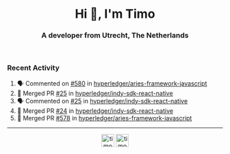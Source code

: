 <h1 align="center">Hi 👋, I'm Timo</h1>
<h3 align="center">A developer from Utrecht, The Netherlands</h3>
<br/>
<!-- https://github.com/rahuldkjain/github-profile-readme-generator --!>

<!--  <p align="left"><img src="https://github-readme-stats.vercel.app/api?username=timoglastra&show_icons=true&count_private=true&" alt="timoglastra" /></p> --!>

<!--
Github language stats
<p align="left"><img src="https://github-readme-stats.vercel.app/api/top-langs/?username=timoglastra&layout=compact" alt="timoglastra" /><p>
-->

<!-- Codestats language stats -->
<!-- <p align="left"><img src="https://codestats-readme.vercel.app/api/top-langs/?username=timoglastra&layout=compact&language_count=12" alt="timoglastra" /><p>    --!>
  
<h3>Recent Activity</h3>

<!--START_SECTION:activity-->
1. 🗣 Commented on [#580](https://github.com/hyperledger/aries-framework-javascript/issues/580) in [hyperledger/aries-framework-javascript](https://github.com/hyperledger/aries-framework-javascript)
2. 🎉 Merged PR [#25](https://github.com/hyperledger/indy-sdk-react-native/pull/25) in [hyperledger/indy-sdk-react-native](https://github.com/hyperledger/indy-sdk-react-native)
3. 🗣 Commented on [#25](https://github.com/hyperledger/indy-sdk-react-native/issues/25) in [hyperledger/indy-sdk-react-native](https://github.com/hyperledger/indy-sdk-react-native)
4. 🎉 Merged PR [#24](https://github.com/hyperledger/indy-sdk-react-native/pull/24) in [hyperledger/indy-sdk-react-native](https://github.com/hyperledger/indy-sdk-react-native)
5. 🎉 Merged PR [#578](https://github.com/hyperledger/aries-framework-javascript/pull/578) in [hyperledger/aries-framework-javascript](https://github.com/hyperledger/aries-framework-javascript)
<!--END_SECTION:activity-->

---

<p align="center">
<a href="https://twitter.com/timoglastra" target="blank"><img align="center" src="https://cdn.jsdelivr.net/npm/simple-icons@3.0.1/icons/twitter.svg" alt="timoglastra" height="30" width="30" /></a>
<a href="https://linkedin.com/in/timoglastra" target="blank"><img align="center" src="https://cdn.jsdelivr.net/npm/simple-icons@3.0.1/icons/linkedin.svg" alt="timoglastra" height="30" width="30" /></a>
</p>



